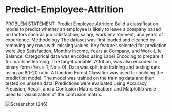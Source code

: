 # Predict-Employee-Attrition
PROBLEM STATEMENT:
Predict Employee Attrition: Build a classification model to predict whether an employee
is likely to leave a company based on factors such as job satisfaction, salary, work
environment, and years of experience.
Methodology
The dataset was first loaded and cleaned by removing any rows with missing values.
Key features selected for prediction were Job Satisfaction, Monthly Income, Years at Company, and Work-Life Balance.
Categorical data was encoded using Label Encoding to prepare it for machine learning.
The target variable, Attrition, was also encoded to binary form (Yes = 1, No = 0).
Data was split into training and testing sets using an 80-20 ratio.
A Random Forest Classifier was used for building the prediction model.
The model was trained on the training data and then tested on unseen data.
Predictions were evaluated using Accuracy, Precision, Recall, and a Confusion Matrix.
Seaborn and Matplotlib were used for visualization of the confusion matrix.

![Screenshot (246)](https://github.com/user-attachments/assets/03696a9c-865a-4e09-81e9-bfd37645e272)
